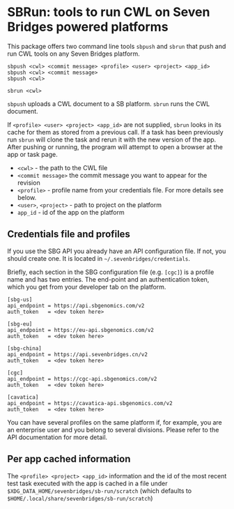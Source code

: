 # SBRun: tools to run CWL on Seven Bridges powered platforms

This package offers two command line tools `sbpush` and `sbrun` that
push and run CWL tools on any Seven Bridges platform.
 
```
sbpush <cwl> <commit message> <profile> <user> <project> <app_id>
sbpush <cwl> <commit message>
sbpush <cwl>
```

```
sbrun <cwl>
```


`sbpush` uploads a CWL document to a SB platform. `sbrun` runs the CWL
document.

If `<profile> <user> <project> <app_id>` are not supplied, `sbrun` looks
in its cache for them as stored from a previous call. If a task has been
previously run `sbrun` will clone the task and rerun it with the new
version of the app. After pushing or running, the program will attempt
to open a browser at the app or task page.


- `<cwl>` - the path to the CWL file 
- `<commit message>` the commit message you want to appear for the
  revision
- `<profile>` - profile name from your credentials file. For more
  details see below.
- `<user>`, `<project>` - path to project on the platform
- `app_id` - id of the app on the platform



## Credentials file and profiles

If you use the SBG API you already have an API configuration file. If
not, you should create one. It is located in 
`~/.sevenbridges/credentials`.

Briefly, each section in the SBG configuration file (e.g. `[cgc]`) is a 
profile name and has two entries. The end-point and an authentication
token, which you get from your developer tab on the platform.

```
[sbg-us]
api_endpoint = https://api.sbgenomics.com/v2
auth_token   = <dev token here>

[sbg-eu]
api_endpoint = https://eu-api.sbgenomics.com/v2
auth_token   = <dev token here>

[sbg-china]
api_endpoint = https://api.sevenbridges.cn/v2
auth_token   = <dev token here>

[cgc]
api_endpoint = https://cgc-api.sbgenomics.com/v2
auth_token   = <dev token here>

[cavatica]
api_endpoint = https://cavatica-api.sbgenomics.com/v2
auth_token   = <dev token here>
```

You can have several profiles on the same platform if, for example, you 
are an enterprise user and you belong to several divisions. Please refer
to the API documentation for more detail.

## Per app cached information

The `<profile> <project> <app_id>` information and the id of the most
recent test task executed with the app is cached in a file under
`$XDG_DATA_HOME/sevenbridges/sb-run/scratch` (which defaults to
`$HOME/.local/share/sevenbridges/sb-run/scratch`) 
